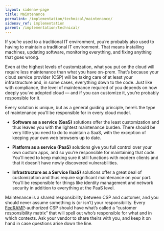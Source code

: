 ```yaml
---
layout: sidenav-page
title: Maintenance
permalink: /implementation/technical/maintenance/
sidenav_ref: implementation
parent: /implementation/technical/
---
```


If you’re used to a traditional IT environment, you’re probably also used to having to maintain a traditional IT environment. That means installing machines, updating software, monitoring everything, and fixing anything that goes wrong.

Even at the highest levels of customization, what you put on the cloud will require less maintenance than what you have on-prem. That’s because your cloud service provider (CSP) will be taking care of at least your infrastructure and, in some cases, everything down to the code. Just like with compliance, the level of maintenance required of you depends on how deeply you’ve adopted cloud — and if you can customize it, you’re probably responsible for it. 

Every solution is unique, but as a general guiding principle, here’s the type of maintenance you’ll be responsible for in every cloud model.

* **Software as a service (SaaS)** solutions offer the least customization and thus leaves you with the lightest maintenance burden. There should be very little you need to do to maintain a SaaS, with the exception of keeping your own web browsers up to date.


* **Platform as a service (PaaS)** solutions give you full control over your own custom apps, and so you’re responsible for maintaining that code. You’ll need to keep making sure it still functions with modern clients and that it doesn’t have newly discovered vulnerabilities. 


* **Infrastructure as a Service (IaaS)** solutions offer a great deal of customization and thus require significant maintenance on your part. You’ll be responsible for things like identity management and network security in addition to everything at the PaaS level.

Maintenance is a shared responsibility between CSP and customer, and you should never assume something is (or isn’t) your responsibility. Every [FedRAMP](https://fedramp.gov/)-authorized CSP should have what’s called a “customer responsibility matrix” that will spell out who’s responsible for what and in which contexts. Ask your vendor to share theirs with you, and keep it on hand in case questions arise down the line.

